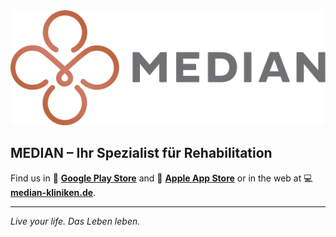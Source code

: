 <div align="center">
    <img alt="MEDIAN Kliniken" src="https://github.com/median-kliniken/.github/blob/main/profile/images/banner.svg?raw=true">
</div>

## MEDIAN – Ihr Spezialist für Rehabilitation

Find us in 📲 **[Google Play Store]** and 📲 **[Apple App Store]**
or in the web at 💻 **[median-kliniken.de]**.

[Google Play Store]: https://play.google.com/store/apps/dev?id=7645365686225793059
[Apple App Store]: https://apps.apple.com/de/developer/median/id1237410533
[median-kliniken.de]: https://www.median-kliniken.de/

---

_Live your life. Das Leben leben._
